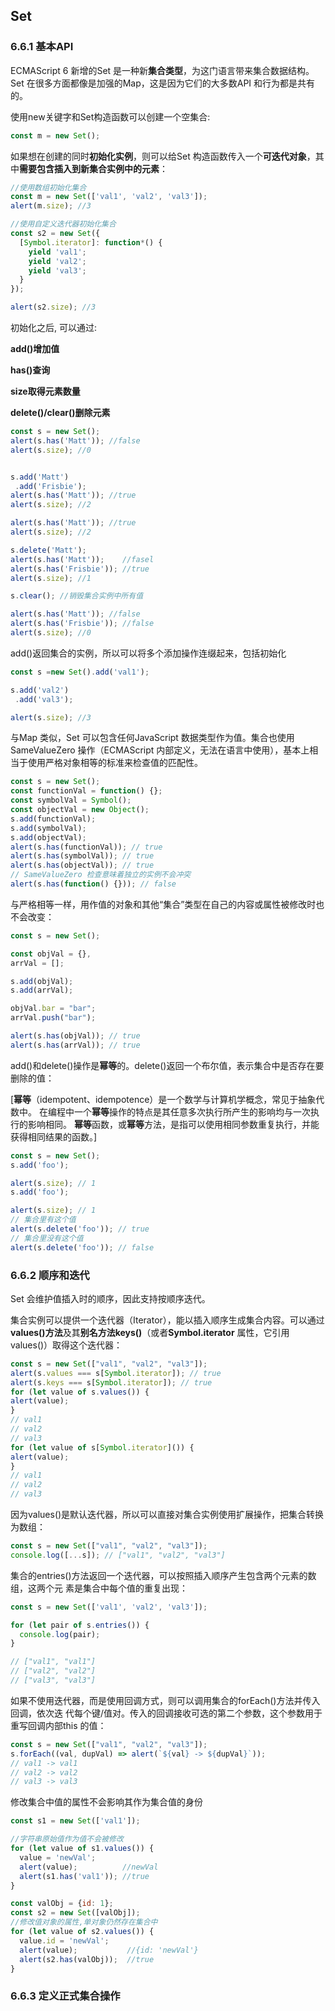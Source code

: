 ## Set

### 6.6.1 基本API

ECMAScript 6 新增的Set 是一种新**集合类型**，为这门语言带来集合数据结构。Set 在很多方面都像是加强的Map，这是因为它们的大多数API 和行为都是共有的。

使用new关键字和Set构造函数可以创建一个空集合:

```js
const m = new Set();
```

如果想在创建的同时**初始化实例**，则可以给Set 构造函数传入一个**可迭代对象**，其中**需要包含插入到新集合实例中的元素**：

```js
//使用数组初始化集合
const m = new Set(['val1', 'val2', 'val3']);
alert(m.size); //3

//使用自定义迭代器初始化集合
const s2 = new Set({
  [Symbol.iterator]: function*() {
    yield 'val1';
    yield 'val2';
    yield 'val3';
  }
});

alert(s2.size); //3
```

初始化之后, 可以通过:

**add()增加值**

**has()查询**

**size取得元素数量**

**delete()/clear()删除元素**

```js
const s = new Set();
alert(s.has('Matt')); //false
alert(s.size); //0


s.add('Matt')
 .add('Frisbie');
alert(s.has('Matt')); //true
alert(s.size); //2

alert(s.has('Matt')); //true
alert(s.size); //2

s.delete('Matt');
alert(s.has('Matt'));    //fasel
alert(s.has('Frisbie')); //true
alert(s.size); //1

s.clear(); //销毁集合实例中所有值

alert(s.has('Matt')); //false
alert(s.has('Frisbie')); //false
alert(s.size); //0
```

add()返回集合的实例，所以可以将多个添加操作连缀起来，包括初始化

```js
const s =new Set().add('val1');

s.add('val2')
 .add('val3');

alert(s.size); //3
```

与Map 类似，Set 可以包含任何JavaScript 数据类型作为值。集合也使用SameValueZero 操作（ECMAScript 内部定义，无法在语言中使用），基本上相当于使用严格对象相等的标准来检查值的匹配性。

```js
const s = new Set();
const functionVal = function() {};
const symbolVal = Symbol();
const objectVal = new Object();
s.add(functionVal);
s.add(symbolVal);
s.add(objectVal);
alert(s.has(functionVal)); // true
alert(s.has(symbolVal)); // true
alert(s.has(objectVal)); // true
// SameValueZero 检查意味着独立的实例不会冲突
alert(s.has(function() {})); // false
```

与严格相等一样，用作值的对象和其他“集合”类型在自己的内容或属性被修改时也不会改变：

```js
const s = new Set();

const objVal = {},
arrVal = [];

s.add(objVal);
s.add(arrVal);

objVal.bar = "bar";
arrVal.push("bar");

alert(s.has(objVal)); // true
alert(s.has(arrVal)); // true

```

add()和delete()操作是**幂等**的。delete()返回一个布尔值，表示集合中是否存在要删除的值：

[**幂等**（idempotent、idempotence）是一个数学与计算机学概念，常见于抽象代数中。 在编程中一个**幂等**操作的特点是其任意多次执行所产生的影响均与一次执行的影响相同。 **幂等**函数，或**幂等**方法，是指可以使用相同参数重复执行，并能获得相同结果的函数。]

```js
const s = new Set();
s.add('foo');

alert(s.size); // 1
s.add('foo');

alert(s.size); // 1
// 集合里有这个值
alert(s.delete('foo')); // true
// 集合里没有这个值
alert(s.delete('foo')); // false
```



### 6.6.2 顺序和迭代

Set 会维护值插入时的顺序，因此支持按顺序迭代。

集合实例可以提供一个迭代器（Iterator），能以插入顺序生成集合内容。可以通过**values()方法**及其**别名方法keys()**（或者**Symbol.iterator** 属性，它引用values()）取得这个迭代器：

```js
const s = new Set(["val1", "val2", "val3"]);
alert(s.values === s[Symbol.iterator]); // true
alert(s.keys === s[Symbol.iterator]); // true
for (let value of s.values()) {
alert(value);
}
// val1
// val2
// val3
for (let value of s[Symbol.iterator]()) {
alert(value);
}
// val1
// val2
// val3
```

因为values()是默认迭代器，所以可以直接对集合实例使用扩展操作，把集合转换为数组：

```js
const s = new Set(["val1", "val2", "val3"]);
console.log([...s]); // ["val1", "val2", "val3"]
```

集合的entries()方法返回一个迭代器，可以按照插入顺序产生包含两个元素的数组，这两个元
素是集合中每个值的重复出现：

```js
const s = new Set(['val1', 'val2', 'val3']);

for (let pair of s.entries()) {
  console.log(pair);
}

// ["val1", "val1"]
// ["val2", "val2"]
// ["val3", "val3"]
```

如果不使用迭代器，而是使用回调方式，则可以调用集合的forEach()方法并传入回调，依次迭
代每个键/值对。传入的回调接收可选的第二个参数，这个参数用于重写回调内部this 的值：

```js
const s = new Set(["val1", "val2", "val3"]);
s.forEach((val, dupVal) => alert(`${val} -> ${dupVal}`));
// val1 -> val1
// val2 -> val2
// val3 -> val3
```

修改集合中值的属性不会影响其作为集合值的身份

```js
const s1 = new Set(['val1']);

//字符串原始值作为值不会被修改
for (let value of s1.values()) {
  value = 'newVal';
  alert(value);          //newVal
  alert(s1.has('val1')); //true
}

const valObj = {id: 1};
const s2 = new Set([valObj]);
//修改值对象的属性,单对象仍然存在集合中
for (let value of s2.values()) {
  value.id = 'newVal';
  alert(value);           //{id: 'newVal'}
  alert(s2.has(valObj));  //true
}
```



### 6.6.3 定义正式集合操作





























